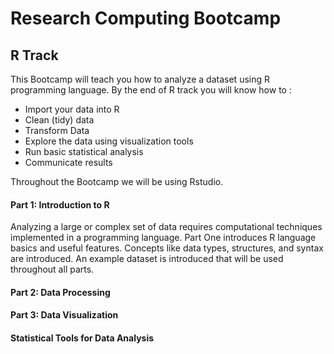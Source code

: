 # Research Computing Bootcamp
## R Track

This Bootcamp will teach you how to analyze a dataset using R programming language.
By the end of R track you will know how to :

- Import your data into R
- Clean (tidy) data
- Transform Data
- Explore the data using visualization tools
- Run basic statistical analysis
- Communicate results


Throughout the Bootcamp we will be using Rstudio.

#### Part 1: Introduction to R
Analyzing a large or complex set of data requires computational techniques implemented in a programming language. Part One introduces R language basics and useful features. Concepts like data types, structures, and syntax are introduced. An example dataset is introduced that will be used throughout all parts.


#### Part 2: Data Processing


#### Part 3: Data Visualization


#### Statistical Tools for Data Analysis



